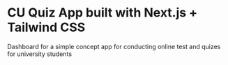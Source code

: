 # CU Quiz App built with Next.js + Tailwind CSS
Dashboard for a simple concept app for conducting online test and quizes for university students

